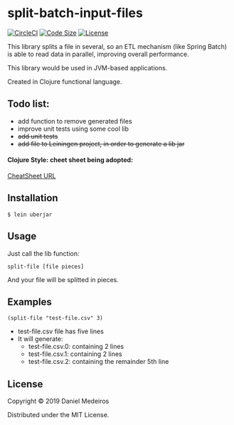 # split-batch-input-files

[![CircleCI](https://img.shields.io/circleci/build/github/medeiros/split-batch-input-files/master)](https://circleci.com/gh/medeiros/split-batch-input-files) 
[![Code Size](https://img.shields.io/github/languages/code-size/medeiros/split-batch-input-files)](https://img.shields.io/github/languages/code-size/medeiros/split-batch-input-files)
[![License](https://img.shields.io/github/license/medeiros/split-batch-input-files)](https://img.shields.io/github/license/medeiros/split-batch-input-files)

This library splits a file in several, so an ETL mechanism (like Spring 
Batch) is able to read data in parallel, improving overall performance.

This library would be used in JVM-based applications.

Created in Clojure functional language.

## Todo list:

- add function to remove generated files
- improve unit tests using some cool lib
- ~~add unit tests~~
- ~~add file to Leiningen project, in order to generate a lib jar~~


#### Clojure Style: cheet sheet being adopted:

[CheatSheet URL](https://github.com/bbatsov/clojure-style-guide)

## Installation

    $ lein uberjar

## Usage

Just call the lib function:

    split-file [file pieces]

And your file will be splitted in pieces.

## Examples

    (split-file "test-file.csv" 3)

- test-file.csv file has five lines
- It will generate:
    - test-file.csv.0: containing 2 lines
    - test-file.csv.1: containing 2 lines
    - test-file.csv.2: containing the remainder 5th line

## License

Copyright © 2019 Daniel Medeiros

Distributed under the MIT License.

